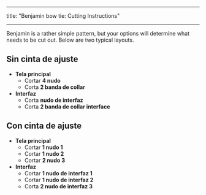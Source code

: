 - - -
title: "Benjamin bow tie: Cutting Instructions"
- - -

Benjamin is a rather simple pattern, but your options will determine what needs to be cut out. Below are two typical layouts.

## Sin cinta de ajuste

- **Tela principal**
  - Cortar **4 nudo**
  - Corta **2 banda de collar**
- **Interfaz**
  - Corta **nudo de interfaz**
  - Corta **2 banda de collar interface**

## Con cinta de ajuste

- **Tela principal**
  - Cortar **1 nudo 1**
  - Cortar **1 nudo 2**
  - Cortar **2 nudo 3**
- **Interfaz**
  - Cortar **1 nudo de interfaz 1**
  - Cortar **1 nudo de interfaz 2**
  - Corta **2 nudo de interfaz 3**
